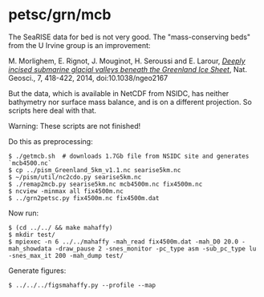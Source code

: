 petsc/grn/mcb
=============

The SeaRISE data for bed is not very good.  The "mass-conserving beds" from
the U Irvine group is an improvement:

M. Morlighem, E. Rignot, J. Mouginot, H. Seroussi and E. Larour,
[_Deeply incised submarine glacial valleys beneath the Greenland Ice Sheet_](http://www.nature.com/ngeo/journal/vaop/ncurrent/full/ngeo2167.html),
Nat. Geosci., 7, 418-422, 2014, doi:10.1038/ngeo2167

But the data, which is available in NetCDF from NSIDC, has neither bathymetry
nor surface mass balance, and is on a different projection.  So scripts here
deal with that.

Warning: These scripts are not finished!

Do this as preprocessing:

    $ ./getmcb.sh  # downloads 1.7Gb file from NSIDC site and generates `mcb4500.nc`
    $ cp ../pism_Greenland_5km_v1.1.nc searise5km.nc
    $ ~/pism/util/nc2cdo.py searise5km.nc
    $ ./remap2mcb.py searise5km.nc mcb4500m.nc fix4500m.nc
    $ ncview -minmax all fix4500m.nc
    $ ../grn2petsc.py fix4500m.nc fix4500m.dat

Now run:

    $ (cd ../../ && make mahaffy)
    $ mkdir test/
    $ mpiexec -n 6 ../../mahaffy -mah_read fix4500m.dat -mah_D0 20.0 -mah_showdata -draw_pause 2 -snes_monitor -pc_type asm -sub_pc_type lu -snes_max_it 200 -mah_dump test/

Generate figures:

    $ ../../../figsmahaffy.py --profile --map

